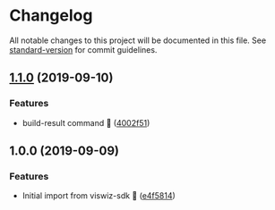 # Changelog

All notable changes to this project will be documented in this file. See [standard-version](https://github.com/conventional-changelog/standard-version) for commit guidelines.

## [1.1.0](https://github.com/viswiz-io/viswiz-cli/compare/v1.0.0...v1.1.0) (2019-09-10)


### Features

* build-result command :tada: ([4002f51](https://github.com/viswiz-io/viswiz-cli/commit/4002f51))

## 1.0.0 (2019-09-09)


### Features

* Initial import from viswiz-sdk :truck: ([e4f5814](https://github.com/viswiz-io/viswiz-cli/commit/e4f5814))
